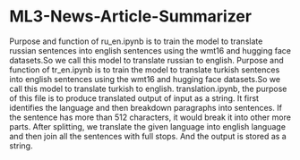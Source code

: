 # ML3-News-Article-Summarizer
Purpose and function of ru_en.ipynb is to train the model to translate russian sentences into english sentences using the wmt16 and hugging face datasets.So we call this model to translate russian to english.
Purpose and function of tr_en.ipynb is to train the model to translate turkish sentences into english sentences using the wmt16 and hugging face datasets.So we call this model to translate turkish to english.
translation.ipynb, the purpose of this file is to produce translated output of input as a string. It first identifies the language and then breakdown paragraphs into sentences. If the sentence has more than 512 characters, it would break it into other more parts. After splitting, we translate the given language into english language and then join all the sentences with full stops. And the output is stored as a string.
